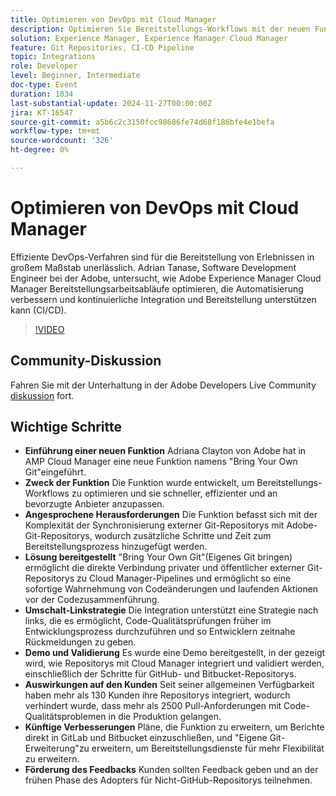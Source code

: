 ```yaml
---
title: Optimieren von DevOps mit Cloud Manager
description: Optimieren Sie Bereitstellungs-Workflows mit der neuen Funktion "Bring Your Own Git"in AMP Cloud Manager, die eine direkte Integration externer Git-Repositorys ermöglicht, eine linksseitige Strategie für frühzeitige Code-Qualitätsprüfungen unterstützt und Effizienz und Anpassungsfähigkeit verbessert.
solution: Experience Manager, Experience Manager Cloud Manager
feature: Git Repositories, CI-CD Pipeline
topic: Integrations
role: Developer
level: Beginner, Intermediate
doc-type: Event
duration: 1034
last-substantial-update: 2024-11-27T00:00:00Z
jira: KT-16547
source-git-commit: a5b6c2c3150fcc98686fe74d68f186bfe4e1befa
workflow-type: tm+mt
source-wordcount: '326'
ht-degree: 0%

---
```



# Optimieren von DevOps mit Cloud Manager

Effiziente DevOps-Verfahren sind für die Bereitstellung von Erlebnissen in großem Maßstab unerlässlich. Adrian Tanase, Software Development Engineer bei der Adobe, untersucht, wie Adobe Experience Manager Cloud Manager Bereitstellungsarbeitsabläufe optimieren, die Automatisierung verbessern und kontinuierliche Integration und Bereitstellung unterstützen kann (CI/CD).

>[!VIDEO](https://video.tv.adobe.com/v/3439904/?learn=on&enablevpops)

## Community-Diskussion

Fahren Sie mit der Unterhaltung in der Adobe Developers Live Community [diskussion](https://adobe.ly/3Ywf7Vm) fort.

## Wichtige Schritte

* **Einführung einer neuen Funktion** Adriana Clayton von Adobe hat in AMP Cloud Manager eine neue Funktion namens &quot;Bring Your Own Git&quot;eingeführt.
* **Zweck der Funktion** Die Funktion wurde entwickelt, um Bereitstellungs-Workflows zu optimieren und sie schneller, effizienter und an bevorzugte Anbieter anzupassen.
* **Angesprochene Herausforderungen** Die Funktion befasst sich mit der Komplexität der Synchronisierung externer Git-Repositorys mit Adobe-Git-Repositorys, wodurch zusätzliche Schritte und Zeit zum Bereitstellungsprozess hinzugefügt werden.
* **Lösung bereitgestellt** &quot;Bring Your Own Git&quot;(Eigenes Git bringen) ermöglicht die direkte Verbindung privater und öffentlicher externer Git-Repositorys zu Cloud Manager-Pipelines und ermöglicht so eine sofortige Wahrnehmung von Codeänderungen und laufenden Aktionen vor der Codezusammenführung.
* **Umschalt-Linkstrategie** Die Integration unterstützt eine Strategie nach links, die es ermöglicht, Code-Qualitätsprüfungen früher im Entwicklungsprozess durchzuführen und so Entwicklern zeitnahe Rückmeldungen zu geben.
* **Demo und Validierung** Es wurde eine Demo bereitgestellt, in der gezeigt wird, wie Repositorys mit Cloud Manager integriert und validiert werden, einschließlich der Schritte für GitHub- und Bitbucket-Repositorys.
* **Auswirkungen auf den Kunden** Seit seiner allgemeinen Verfügbarkeit haben mehr als 130 Kunden ihre Repositorys integriert, wodurch verhindert wurde, dass mehr als 2500 Pull-Anforderungen mit Code-Qualitätsproblemen in die Produktion gelangen.
* **Künftige Verbesserungen** Pläne, die Funktion zu erweitern, um Berichte direkt in GitLab und Bitbucket einzuschließen, und &quot;Eigene Git-Erweiterung&quot;zu erweitern, um Bereitstellungsdienste für mehr Flexibilität zu erweitern.
* **Förderung des Feedbacks** Kunden sollten Feedback geben und an der frühen Phase des Adopters für Nicht-GitHub-Repositorys teilnehmen.
